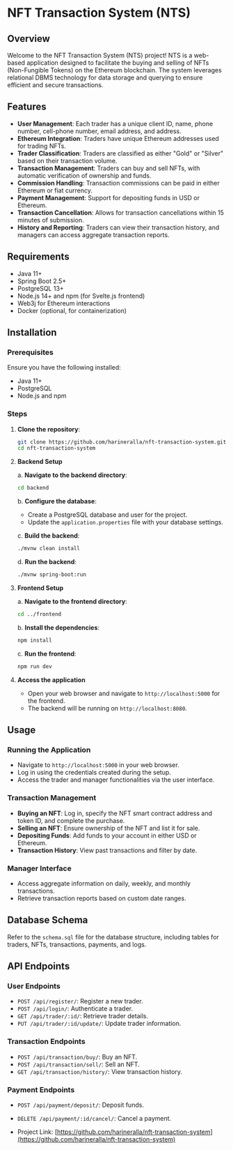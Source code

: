 # NFT Transaction System (NTS)

## Overview

Welcome to the NFT Transaction System (NTS) project! NTS is a web-based application designed to facilitate the buying and selling of NFTs (Non-Fungible Tokens) on the Ethereum blockchain. The system leverages relational DBMS technology for data storage and querying to ensure efficient and secure transactions.

## Features

- **User Management**: Each trader has a unique client ID, name, phone number, cell-phone number, email address, and address.
- **Ethereum Integration**: Traders have unique Ethereum addresses used for trading NFTs.
- **Trader Classification**: Traders are classified as either "Gold" or "Silver" based on their transaction volume.
- **Transaction Management**: Traders can buy and sell NFTs, with automatic verification of ownership and funds.
- **Commission Handling**: Transaction commissions can be paid in either Ethereum or fiat currency.
- **Payment Management**: Support for depositing funds in USD or Ethereum.
- **Transaction Cancellation**: Allows for transaction cancellations within 15 minutes of submission.
- **History and Reporting**: Traders can view their transaction history, and managers can access aggregate transaction reports.

## Requirements

- Java 11+
- Spring Boot 2.5+
- PostgreSQL 13+
- Node.js 14+ and npm (for Svelte.js frontend)
- Web3j for Ethereum interactions
- Docker (optional, for containerization)

## Installation

### Prerequisites

Ensure you have the following installed:

- Java 11+
- PostgreSQL
- Node.js and npm

### Steps

1. **Clone the repository**:
    ```sh
    git clone https://github.com/harineralla/nft-transaction-system.git
    cd nft-transaction-system
    ```

2. **Backend Setup**

    a. **Navigate to the backend directory**:
    ```sh
    cd backend
    ```

    b. **Configure the database**:
    - Create a PostgreSQL database and user for the project.
    - Update the `application.properties` file with your database settings.

    c. **Build the backend**:
    ```sh
    ./mvnw clean install
    ```

    d. **Run the backend**:
    ```sh
    ./mvnw spring-boot:run
    ```

3. **Frontend Setup**

    a. **Navigate to the frontend directory**:
    ```sh
    cd ../frontend
    ```

    b. **Install the dependencies**:
    ```sh
    npm install
    ```

    c. **Run the frontend**:
    ```sh
    npm run dev
    ```

4. **Access the application**

    - Open your web browser and navigate to `http://localhost:5000` for the frontend.
    - The backend will be running on `http://localhost:8080`.

## Usage

### Running the Application

- Navigate to `http://localhost:5000` in your web browser.
- Log in using the credentials created during the setup.
- Access the trader and manager functionalities via the user interface.

### Transaction Management

- **Buying an NFT**: Log in, specify the NFT smart contract address and token ID, and complete the purchase.
- **Selling an NFT**: Ensure ownership of the NFT and list it for sale.
- **Depositing Funds**: Add funds to your account in either USD or Ethereum.
- **Transaction History**: View past transactions and filter by date.

### Manager Interface

- Access aggregate information on daily, weekly, and monthly transactions.
- Retrieve transaction reports based on custom date ranges.

## Database Schema

Refer to the `schema.sql` file for the database structure, including tables for traders, NFTs, transactions, payments, and logs.

## API Endpoints

### User Endpoints

- `POST /api/register/`: Register a new trader.
- `POST /api/login/`: Authenticate a trader.
- `GET /api/trader/:id/`: Retrieve trader details.
- `PUT /api/trader/:id/update/`: Update trader information.

### Transaction Endpoints

- `POST /api/transaction/buy/`: Buy an NFT.
- `POST /api/transaction/sell/`: Sell an NFT.
- `GET /api/transaction/history/`: View transaction history.

### Payment Endpoints

- `POST /api/payment/deposit/`: Deposit funds.
- `DELETE /api/payment/:id/cancel/`: Cancel a payment.
  
- Project Link: [https://github.com/harineralla/nft-transaction-system](https://github.com/harineralla/nft-transaction-system)
